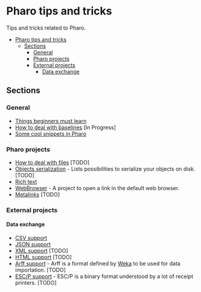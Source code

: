 # Pharo tips and tricks

Tips and tricks related to Pharo.

- [Pharo tips and tricks](#pharo-tips-and-tricks)
  * [Sections](#sections)
    + [General](#general)
    + [Pharo projects](#pharo-projects)
    + [External projects](#external-projects)
      - [Data exchange](#data-exchange)

## Sections

### General

- [Things beginners must learn](General/MustKnowForBeginners.md)
- [How to deal with baselines](General/Baselines.md) [In Progress]
- [Some cool snippets in Pharo](General/CoolSnippets.md)

### Pharo projects

- [How to deal with files](PharoProjects/Files.md) [TODO]
- [Objects serialization](PharoProjects/ObjectsSerialization.md) - Lists possibilities to serialize your objects on disk. [TODO]
- [Rich text](PharoProjects/RichText.md)
- [WebBrowser](PharoProjects/WebBrowser.md) - A project to open a link in the default web browser.
- [Metalinks](PharoProjects/Metalinks.md) [TODO]

### External projects
#### Data exchange
- [CSV support](ExternalProject/Export/CSV.md)
- [JSON support](ExternalProject/Export/JSON.md)
- [XML support](ExternalProject/Export/XML.md) [TODO]
- [HTML support](ExternalProject/Export/HTML.md) [TODO]
- [Arff support](ExternalProject/Export/Arff.md) - Arff is a format defined by [Weka](http://www.cs.waikato.ac.nz/ml/weka/) to be used for data importation. [TODO]
- [ESC/P support](ExternalProject/Export/ESCP.md) - ESC/P is a binary format understood by a lot of receipt printers. [TODO]
